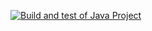[![Build and test of Java Project](https://github.com/ETSISI-EMS/ems2023_lab_1_3_ci_github_actions-RaulBaeza15/actions/workflows/main.yml/badge.svg)](https://github.com/ETSISI-EMS/ems2023_lab_1_3_ci_github_actions-RaulBaeza15/actions/workflows/main.yml)
